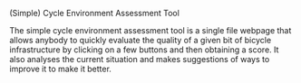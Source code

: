 (Simple) Cycle Environment Assessment Tool

The simple cycle environment assessment tool is a single file webpage that allows anybody to quickly evaluate the quality of a given bit of bicycle infrastructure by clicking on a few buttons and then obtaining a score. It also analyses the current situation and makes suggestions of ways to improve it to make it better.